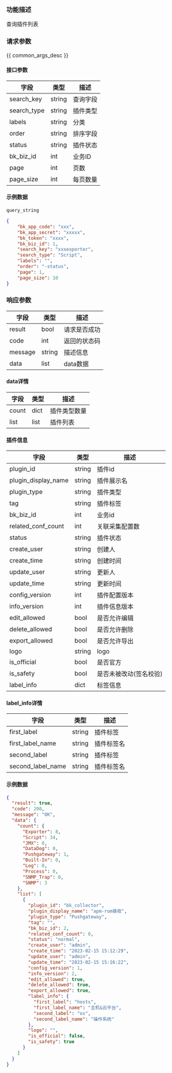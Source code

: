 ### 功能描述

查询插件列表

### 请求参数

{{ common_args_desc }}

#### 接口参数

| 字段       | 类型   | 描述     |
| ---------- | ------ | -------- |
| search_key | string | 查询字段 |
| search_type | string | 插件类型 |
| labels | string | 分类 |
| order | string | 排序字段 |
| status | string | 插件状态 |
| bk_biz_id  | int    | 业务ID   |
| page       | int    | 页数     |
| page_size  | int    | 每页数量 |

#### 示例数据
`query_string`

```json
{
    "bk_app_code": "xxx",
    "bk_app_secret": "xxxxx",
    "bk_token": "xxxx",
    "bk_biz_id": 1,
    "search_key": "xxxexporter",
    "search_type": "Script",
    "labels": "",
    "order": "-status",
    "page": 1,
    "page_size": 10
}
```

### 响应参数

| 字段    | 类型   | 描述         |
| ------- | ------ | ------------ |
| result  | bool   | 请求是否成功 |
| code    | int    | 返回的状态码 |
| message | string | 描述信息     |
| data    | list   | data数据     |

#### data详情

| 字段        | 类型 | 描述         |
| ----------- | ---- | ------------ |
| count       | dict  | 插件类型数量 |
| list | list | 插件列表 |
#### 插件信息

| 字段        | 类型 | 描述         |
| ----------- | ---- | ------------ |
| plugin_id       | string  | 插件id |
| plugin_display_name | string  | 插件展示名 |
| plugin_type       | string  | 插件类型 |
| tag       | string  | 插件标签 |
| bk_biz_id       | int  | 业务id |
| related_conf_count       | int  | 关联采集配置数 |
| status       |  string  | 插件状态 |
| create_user       | string  | 创建人 |
| create_time       | string  | 创建时间 |
| update_user       | string  | 更新人 |
| update_time       | string  | 更新时间 |
| config_version       | int  | 插件配置版本 |
| info_version       | int  | 插件信息版本 |
| edit_allowed       | bool  | 是否允许编辑 |
| delete_allowed       | bool  | 是否允许删除 |
| export_allowed       | bool  | 是否允许导出 |
| logo       | string  | logo |
| is_official       | bool  | 是否官方 |
| is_safety       | bool  | 是否未被改动(签名校验)|
| label_info       | dict  | 标签信息 |


#### label_info详情

| 字段        | 类型 | 描述         |
| ----------- | ---- | ------------ |
| first_label       | string  | 插件标签 |
| first_label_name       | string  | 插件标签名|
| second_label       | string  | 插件标签|
| second_label_name       | string  |插件标签名|

#### 示例数据

```json
{
  "result": true,
  "code": 200,
  "message": "OK",
  "data": {
    "count": {
      "Exporter": 8,
      "Script": 34,
      "JMX": 0,
      "DataDog": 0,
      "Pushgateway": 1,
      "Built-In": 0,
      "Log": 0,
      "Process": 0,
      "SNMP_Trap": 0,
      "SNMP": 3
    },
    "list": [
      {
        "plugin_id": "bk_collector",
        "plugin_display_name": "apm-rum接收",
        "plugin_type": "Pushgateway",
        "tag": "",
        "bk_biz_id": 2,
        "related_conf_count": 0,
        "status": "normal",
        "create_user": "admin",
        "create_time": "2023-02-15 15:12:29",
        "update_user": "admin",
        "update_time": "2023-02-15 15:16:22",
        "config_version": 1,
        "info_version": 2,
        "edit_allowed": true,
        "delete_allowed": true,
        "export_allowed": true,
        "label_info": {
          "first_label": "hosts",
          "first_label_name": "主机&云平台",
          "second_label": "os",
          "second_label_name": "操作系统"
        },
        "logo": "",
        "is_official": false,
        "is_safety": true
      }
    ]
  }
}
```
